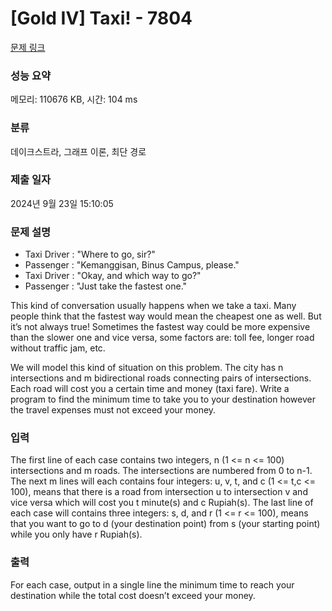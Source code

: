 # [Gold IV] Taxi! - 7804 

[문제 링크](https://www.acmicpc.net/problem/7804) 

### 성능 요약

메모리: 110676 KB, 시간: 104 ms

### 분류

데이크스트라, 그래프 이론, 최단 경로

### 제출 일자

2024년 9월 23일 15:10:05

### 문제 설명

<ul>
	<li>Taxi Driver    :  "Where to go, sir?"</li>
	<li>Passenger    :  "Kemanggisan, Binus Campus, please."</li>
	<li>Taxi Driver    :  "Okay, and which way to go?"</li>
	<li>Passenger    :  "Just take the fastest one."</li>
</ul>

<p>This kind of conversation usually happens when we take a taxi. Many people think that the fastest way would mean the cheapest one as well. But it’s not always true! Sometimes the fastest way could be more expensive than the slower one and vice versa, some factors are: toll fee, longer road without traffic jam, etc.</p>

<p>We will model this kind of situation on this problem. The city has n intersections and m bidirectional roads connecting pairs of intersections. Each road will cost you a certain time and money (taxi fare). Write a program to find the minimum time to take you to your destination however the travel expenses must not exceed your money.</p>

### 입력 

 <p>The first line of each case contains two integers, n (1 <= n <= 100) intersections and m roads. The intersections are numbered from 0 to n-1. The next m lines will each contains four integers: u, v, t, and c (1 <= t,c <= 100), means that there is a road from intersection u to intersection v and vice versa which will cost you t minute(s) and c Rupiah(s). The last line of each case will contains three integers: s, d, and r (1 <= r <= 100), means that you want to go to d (your destination point) from s (your starting point) while you only have r Rupiah(s).</p>

<p> </p>

### 출력 

 <p>For each case, output in a single line the minimum time to reach your destination while the total cost doesn’t exceed your money.</p>

<p> </p>

